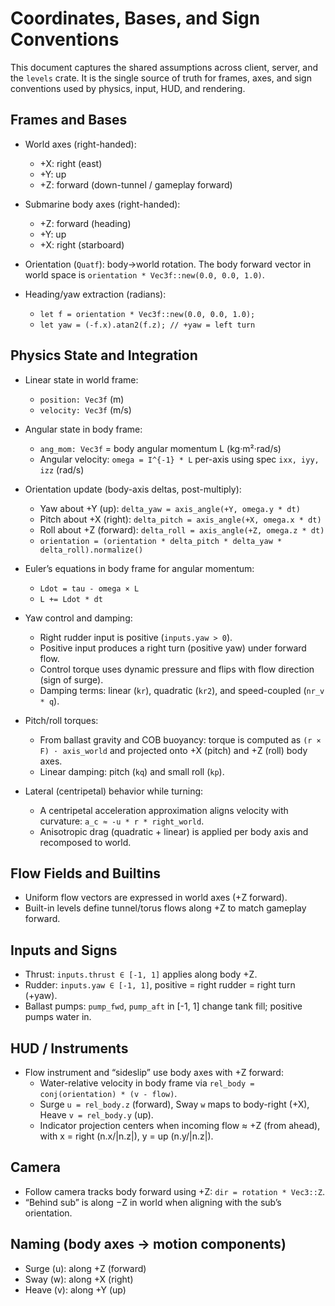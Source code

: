 # Coordinates, Bases, and Sign Conventions

This document captures the shared assumptions across client, server, and the `levels` crate. It is the single source of truth for frames, axes, and sign conventions used by physics, input, HUD, and rendering.

## Frames and Bases

- World axes (right-handed):
  - +X: right (east)
  - +Y: up
  - +Z: forward (down-tunnel / gameplay forward)

- Submarine body axes (right-handed):
  - +Z: forward (heading)
  - +Y: up
  - +X: right (starboard)

- Orientation (`Quatf`): body→world rotation. The body forward vector in world space is `orientation * Vec3f::new(0.0, 0.0, 1.0)`.

- Heading/yaw extraction (radians):
  - `let f = orientation * Vec3f::new(0.0, 0.0, 1.0);`
  - `let yaw = (-f.x).atan2(f.z); // +yaw = left turn`

## Physics State and Integration

- Linear state in world frame:
  - `position: Vec3f` (m)
  - `velocity: Vec3f` (m/s)

- Angular state in body frame:
  - `ang_mom: Vec3f` = body angular momentum L (kg·m²·rad/s)
  - Angular velocity: `omega = I^{-1} * L` per-axis using spec `ixx, iyy, izz` (rad/s)

- Orientation update (body-axis deltas, post-multiply):
  - Yaw about +Y (up): `delta_yaw = axis_angle(+Y, omega.y * dt)`
  - Pitch about +X (right): `delta_pitch = axis_angle(+X, omega.x * dt)`
  - Roll about +Z (forward): `delta_roll = axis_angle(+Z, omega.z * dt)`
  - `orientation = (orientation * delta_pitch * delta_yaw * delta_roll).normalize()`

- Euler’s equations in body frame for angular momentum:
  - `Ldot = tau - omega × L`
  - `L += Ldot * dt`

- Yaw control and damping:
  - Right rudder input is positive (`inputs.yaw > 0`).
  - Positive input produces a right turn (positive yaw) under forward flow.
  - Control torque uses dynamic pressure and flips with flow direction (sign of surge).
  - Damping terms: linear (`kr`), quadratic (`kr2`), and speed-coupled (`nr_v * q`).

- Pitch/roll torques:
  - From ballast gravity and COB buoyancy: torque is computed as `(r × F) · axis_world` and projected onto +X (pitch) and +Z (roll) body axes.
  - Linear damping: pitch (`kq`) and small roll (`kp`).

- Lateral (centripetal) behavior while turning:
  - A centripetal acceleration approximation aligns velocity with curvature: `a_c ≈ -u * r * right_world`.
  - Anisotropic drag (quadratic + linear) is applied per body axis and recomposed to world.

## Flow Fields and Builtins

- Uniform flow vectors are expressed in world axes (+Z forward).
- Built-in levels define tunnel/torus flows along +Z to match gameplay forward.

## Inputs and Signs

- Thrust: `inputs.thrust ∈ [-1, 1]` applies along body +Z.
- Rudder: `inputs.yaw ∈ [-1, 1]`, positive = right rudder = right turn (+yaw).
- Ballast pumps: `pump_fwd`, `pump_aft` in [-1, 1] change tank fill; positive pumps water in.

## HUD / Instruments

- Flow instrument and “sideslip” use body axes with +Z forward:
  - Water-relative velocity in body frame via `rel_body = conj(orientation) * (v - flow)`.
  - Surge `u = rel_body.z` (forward), Sway `w` maps to body-right (+X), Heave `v = rel_body.y` (up).
  - Indicator projection centers when incoming flow ≈ +Z (from ahead), with x = right (n.x/|n.z|), y = up (n.y/|n.z|).

## Camera

- Follow camera tracks body forward using +Z: `dir = rotation * Vec3::Z`.
- “Behind sub” is along −Z in world when aligning with the sub’s orientation.

## Naming (body axes → motion components)

- Surge (u): along +Z (forward)
- Sway (w): along +X (right)
- Heave (v): along +Y (up)
